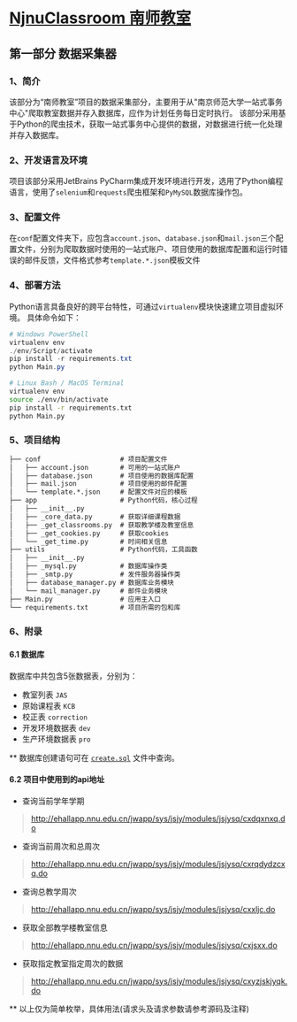 # [NjnuClassroom 南师教室](../README.md)

## 第一部分 数据采集器

### 1、简介

该部分为“南师教室”项目的数据采集部分，主要用于从"南京师范大学一站式事务中心"爬取教室数据并存入数据库，应作为计划任务每日定时执行。
该部分采用基于Python的爬虫技术，获取一站式事务中心提供的数据，对数据进行统一化处理并存入数据库。

### 2、开发语言及环境

项目该部分采用JetBrains PyCharm集成开发环境进行开发，选用了Python编程语言，使用了`selenium`和`requests`爬虫框架和`PyMySQL`数据库操作包。

### 3、配置文件

在`conf`配置文件夹下，应包含`account.json`、`database.json`和`mail.json`三个配置文件，分别为爬取数据时使用的一站式账户、项目使用的数据库配置和运行时错误的邮件反馈，文件格式参考`template.*.json`模板文件

### 4、部署方法

Python语言具备良好的跨平台特性，可通过`virtualenv`模块快速建立项目虚拟环境。
具体命令如下：

```powershell
# Windows PowerShell
virtualenv env
./env/Script/activate
pip install -r requirements.txt
python Main.py
```

```bash
# Linux Bash / MacOS Terminal
virtualenv env
source ./env/bin/activate
pip install -r requirements.txt
python Main.py
```

### 5、项目结构

```Markdown
├── conf                    # 项目配置文件
│   ├── account.json        # 可用的一站式账户
│   ├── database.json       # 项目使用的数据库配置
│   ├── mail.json           # 项目使用的邮件配置
│   └── template.*.json     # 配置文件对应的模板
├── app                     # Python代码，核心过程
│   ├── __init__.py
│   ├── _core_data.py       # 获取详细课程数据
│   ├── _get_classrooms.py  # 获取教学楼及教室信息
│   ├── _get_cookies.py     # 获取cookies
│   └── _get_time.py        # 时间相关信息
├── utils                   # Python代码，工具函数
│   ├── __init__.py
│   ├── _mysql.py           # 数据库操作类
│   ├── _smtp.py            # 发件服务器操作类
│   ├── database_manager.py # 数据库业务模块
│   └── mail_manager.py     # 邮件业务模块
├── Main.py                 # 应用主入口
└── requirements.txt        # 项目所需的包和库
```

### 6、附录

#### 6.1 数据库

数据库中共包含5张数据表，分别为：

- 教室列表 `JAS`
- 原始课程表 `KCB`
- 校正表 `correction`
- 开发环境数据表 `dev`
- 生产环境数据表 `pro`

** 数据库创建语句可在 [`create.sql`](../create.sql) 文件中查询。

#### 6.2 项目中使用到的api地址

- 查询当前学年学期

> <http://ehallapp.nnu.edu.cn/jwapp/sys/jsjy/modules/jsjysq/cxdqxnxq.do>

- 查询当前周次和总周次

> <http://ehallapp.nnu.edu.cn/jwapp/sys/jsjy/modules/jsjysq/cxrqdydzcxq.do>

- 查询总教学周次

> <http://ehallapp.nnu.edu.cn/jwapp/sys/jsjy/modules/jsjysq/cxxljc.do>

- 获取全部教学楼教室信息

> <http://ehallapp.nnu.edu.cn/jwapp/sys/jsjy/modules/jsjysq/cxjsxx.do>

- 获取指定教室指定周次的数据

> <http://ehallapp.nnu.edu.cn/jwapp/sys/jsjy/modules/jsjysq/cxyzjskjyqk.do>

** 以上仅为简单枚举，具体用法(请求头及请求参数请参考源码及注释)
